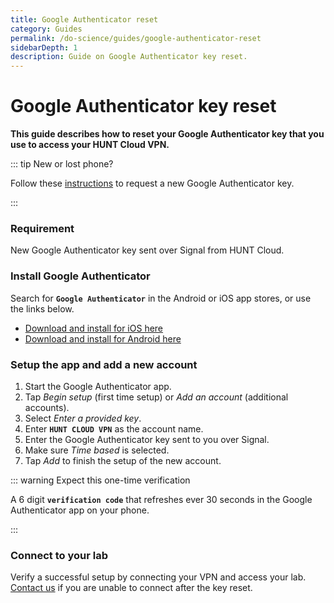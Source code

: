 ```yaml
---
title: Google Authenticator reset
category: Guides
permalink: /do-science/guides/google-authenticator-reset
sidebarDepth: 1
description: Guide on Google Authenticator key reset.
---
```


# Google Authenticator key reset

**This guide describes how to reset your Google Authenticator key that you use to access your HUNT Cloud VPN.**

::: tip New or lost phone?

Follow these [instructions](/service-desk/user-orders/#google-authenticator-key-reset) to request a new Google Authenticator key.

:::

### Requirement

New Google Authenticator key sent over Signal from HUNT Cloud.

### Install Google Authenticator

Search for **`Google Authenticator`** in the Android or iOS app stores, or use the links below.

* [Download and install for iOS here](https://apps.apple.com/us/app/google-authenticator/id388497605)
* [Download and install for Android here](https://play.google.com/store/apps/details?id=com.google.android.apps.authenticator2&hl=en)

### Setup the app and add a new account

1. Start the Google Authenticator app.
2. Tap *Begin setup* (first time setup) or *Add an account* (additional accounts).
3. Select *Enter a provided key*.
4. Enter **`HUNT CLOUD VPN`** as the account name.
5. Enter the Google Authenticator key sent to you over Signal.
6. Make sure *Time based* is selected.
7. Tap *Add* to finish the setup of the new account.

::: warning Expect this one-time verification

A 6 digit **`verification code`** that refreshes ever 30 seconds in the Google Authenticator app on your phone.

:::

### Connect to your lab

Verify a successful setup by connecting your VPN and access your lab. [Contact us](/contact) if you are unable to connect after the key reset.

